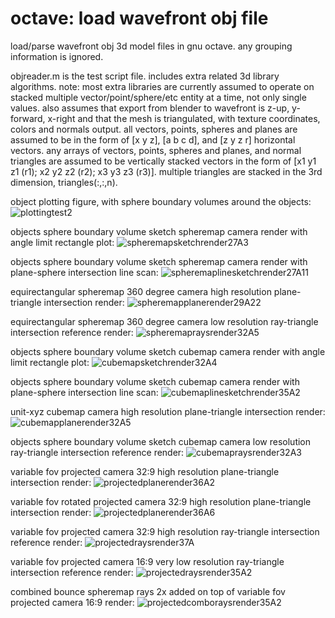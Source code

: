 # octave: load wavefront obj file
load/parse wavefront obj 3d model files in gnu octave. any grouping information is ignored.

objreader.m is the test script file. includes extra related 3d library algorithms.
note: most extra libraries are currently assumed to operate on stacked multiple vector/point/sphere/etc entity at a time, not only single values.
also assumes that export from blender to wavefront is z-up, y-forward, x-right and that the mesh is triangulated, with texture coordinates, colors and normals output.
all vectors, points, spheres and planes are assumed to be in the form of [x y z], [a b c d], and [z y z r] horizontal vectors.
any arrays of vectors, points, spheres and planes, and normal triangles are assumed to be vertically stacked vectors
in the form of [x1 y1 z1 (r1); x2 y2 z2 (r2); x3 y3 z3 (r3)]. multiple triangles are stacked in the 3rd dimension, triangles(:,:,n).

object plotting figure, with sphere boundary volumes around the objects:
![plottingtest2](https://github.com/goofyseeker311/octaveloadwavefrontobj/assets/19920254/72c9e8f2-4f8e-4d0e-9880-9631982be965)

objects sphere boundary volume sketch spheremap camera render with angle limit rectangle plot:
![spheremapsketchrender27A3](https://github.com/goofyseeker311/octaveloadwavefrontobj/assets/19920254/6744cbaa-d7e9-4bbc-a0af-021466de0211)

objects sphere boundary volume sketch spheremap camera render with plane-sphere intersection line scan:
![spheremaplinesketchrender27A11](https://github.com/goofyseeker311/octaveloadwavefrontobj/assets/19920254/166387ee-6851-4ce6-a537-28ac7eb69348)

equirectangular spheremap 360 degree camera high resolution plane-triangle intersection render:
![spheremapplanerender29A22](https://github.com/goofyseeker311/octaveloadwavefrontobj/assets/19920254/10c58fc5-1c20-4322-8ed2-d57d96e90a5b)

equirectangular spheremap 360 degree camera low resolution ray-triangle intersection reference render:
![spheremapraysrender32A5](https://github.com/goofyseeker311/octaveloadwavefrontobj/assets/19920254/7d0811d1-ed1e-4540-b1f5-d534a280ed9d)

objects sphere boundary volume sketch cubemap camera render with angle limit rectangle plot:
![cubemapsketchrender32A4](https://github.com/goofyseeker311/octaveloadwavefrontobj/assets/19920254/1a4a570a-193e-43c3-aa48-300d36d388d7)

objects sphere boundary volume sketch cubemap camera render with plane-sphere intersection line scan:
![cubemaplinesketchrender35A2](https://github.com/goofyseeker311/octaveloadwavefrontobj/assets/19920254/925f4afd-bac3-482f-8175-099fda4e3c59)

unit-xyz cubemap camera high resolution plane-triangle intersection render:
![cubemapplanerender32A5](https://github.com/goofyseeker311/octaveloadwavefrontobj/assets/19920254/cc3f3e37-c825-4a63-b594-1ae31cfb3283)

objects sphere boundary volume sketch cubemap camera low resolution ray-triangle intersection reference render:
![cubemapraysrender32A3](https://github.com/goofyseeker311/octaveloadwavefrontobj/assets/19920254/0387dd3f-a952-41ab-ba98-d5c0395e23b2)

variable fov projected camera 32:9 high resolution plane-triangle intersection render:
![projectedplanerender36A2](https://github.com/goofyseeker311/octaveloadwavefrontobj/assets/19920254/fce2ab36-46cd-4478-94d0-f51a372838fa)

variable fov rotated projected camera 32:9 high resolution plane-triangle intersection render:
![projectedplanerender36A6](https://github.com/goofyseeker311/octaveloadwavefrontobj/assets/19920254/ea73ec5b-d2b1-43a5-99d1-fb3fcefe3d03)

variable fov projected camera 32:9 high resolution ray-triangle intersection reference render:
![projectedraysrender37A](https://github.com/goofyseeker311/octaveloadwavefrontobj/assets/19920254/dbc3ed38-dbdb-48d2-9984-0ec348c28893)

variable fov projected camera 16:9 very low resolution ray-triangle intersection reference render:
![projectedraysrender35A2](https://github.com/goofyseeker311/octaveloadwavefrontobj/assets/19920254/08306cbc-5437-407c-b285-dae0f9a5c805)

combined bounce spheremap rays 2x added on top of variable fov projected camera 16:9 render:
![projectedcomboraysrender35A2](https://github.com/goofyseeker311/octaveloadwavefrontobj/assets/19920254/8e245c3f-1072-43e3-96ae-84e959906144)
